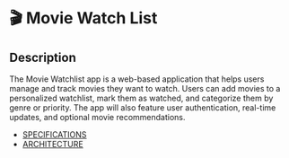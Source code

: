 <h1>🎬 Movie Watch List</h1>

<h2>Description</h2>
<p>The Movie Watchlist app is a web-based application that helps users manage and track movies they want to watch. Users can add movies to a personalized watchlist, mark them as watched, and categorize them by genre or priority. The app will also feature user authentication, real-time updates, and optional movie recommendations.</p>

 - [SPECIFICATIONS](https://github.com/Fluffles-Waffles/daniel-marais-02/blob/main/SPECIFICATIONS.md)
 - [ARCHITECTURE](https://github.com/Fluffles-Waffles/daniel-marais-02/blob/main/ARCHITECTURE.md)
